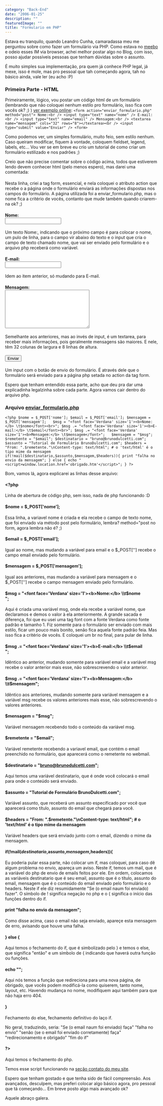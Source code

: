 ```yaml
---
category: "Back-End"
date: "2006-01-25"
description: ""
featuredImage: ""
title: "Formulario em PHP"
---
```


Estava eu tranquilo, quando Leandro Cunha, camaradassa meu me perguntou sobre como fazer um formulário via PHP. Como estava no [meebo](http://www.meebo.com) e odeio esses IM via browser, achei melhor postar algo no Blog, com isso, posso ajudar possíveis pessoas que tenham dúvidas sobre o assunto.

É muito simples sua implementação, pra quem já conhece PHP legal, já mexe, isso é mole, mas pro pessoal que tah começando agora, tah no básico ainda, vale ler (eu acho :P)

### Primeira Parte - HTML

Primeiramente, lógico, vou postar um código html de um formulário (lembrando que não coloquei nenhum estilo pro formulário, isso fica com vocês ok? ;) ) [ver exemplo online](http://www.brunodulcetti.com/artigos/formulario/formulario.html): `<form action="enviar_formulario.php" method="post"> Nome:<br /> <input type="text" name="nome" /> E-mail:<br /> <input type="text" name="email" /> Mensagem:<br /> <textarea name="mensagem" cols="32" rows="8"></textarea><br /> <input type="submit" value="Enviar" /> <form>`

Como podemos ver, um simples formulário, muito feio, sem estilo nenhum. Caso queiram modificar, fiquem à vontade, coloquem fieldset, legend, labels, etc... Vou ver se em breve eu crio um tutorial de como criar um formulário estilizado e nos padrões ;)

Creio que não precise comentar sobre o código acima, todos que estiverem lendo devem conhecer html (pelo menos espero), mas darei uma comentada:

#### <form action="enviar\_formulario.php" method="post">

Nesta linha, criei a tag form, essencial, e nela coloquei o atributo action que recebe o a página onde o formulário enviará as informações dispostas nos campos do formulário. A página utilizada foi a enviar\_formulario.php, mas o nome fica a critério de vocês, contanto que mude também quando criarem-na ok? ;)

#### Nome:<br /> <input type="text" name="nome" />

Um texto Nome:, indicando que o próximo campo é para colocar o nome, um pulo de linha, para o campo vir abaixo do texto e o input que cria o campo de texto chamado nome, que vai ser enviado pelo formulário e o arquivo php receberá como variável.

#### E-mail:<br /> <input type="text" name="email" />

Idem ao item anterior, só mudando para E-mail.

#### Mensagem:<br /> <textarea name="mensagem" cols="32" rows="8"></textarea><br />

Semelhante aos anteriores, mas ao invés de input, é um textarea, para receber mais informações, pois geralmente mensagens são maiores. E nele, têm 32 colunas de largura e 8 linhas de altura.

#### <input type="submit" value="Enviar" />

Um input com o botão de envio do formulário. É através dele que o formulário será enviado para a página php setada no action da tag form.

Espero que tenham entendido essa parte, acho que deu pra dar uma explicadinha legalzinha sobre cada parte. Agora vamos cair dentro do arquivo php.

### Arquivo [enviar\_formulario.php](http://www.brunodulcetti.com/artigos/formulario/enviar_formulario.phps)

`<?php $nome = $_POST['nome']; $email = $_POST['email']; $mensagem = $_POST['mensagem'];  
$msg = "<font face='Verdana' size='1'><b>Nome:</b> \t$nome</font><br>"; $msg .= "<font face='Verdana' size='1'><b>E-mail:</b> \t$email</font><br>"; $msg .= "<font face='Verdana' size='1'><b>Mensagem:</b> \t$mensagem</font>";  
$mensagem = "$msg"; $remetente = "$email"; $destinatario = "bruno@brunodulcetti.com"; $assunto = "Tutorial de Formulário BrunoDulcetti.com"; $headers = "From: ".$remetente."\nContent-type: text/html"; # o 'text/html' é o tipo mime da mensagem if(!mail($destinatario,$assunto,$mensagem,$headers)){ print "falha no envio da mensagem"; } else { echo "<script>window.location.href='obrigado.htm'</script>"; } ?>`

Bom, vamos lá, agora explicarei as linhas desse arquivo:

#### <?php

Linha de abertura de código php, sem isso, nada de php funcionando :D

#### $nome = $\_POST\['nome'\];

Essa linha, a variavel nome é criada e ela recebe o campo de texto nome, que foi enviado via método post pelo formulário, lembra? method="post no form, agora lembra não é? ;)

#### $email = $\_POST\['email'\];

Igual ao nome, mas mudando a variável para email e o $\_POST\[''\] recebe o campo email enviado pelo formulário.

#### $mensagem = $\_POST\['mensagem'\];

Igual aos anteriores, mas mudando a variável para mensagem e o $\_POST\[''\] recebe o campo mensagem enviado pelo formulário.

#### $msg = "<font face='Verdana' size='1'><b>Nome:</b> \\t$nome</font><br>";  

Aqui é criada uma variável msg, onde ela recebe a variável nome, que declaramos e demos o valor à ela anteriormente. A grande sacada e diferença, foi que eu usei uma tag font com a fonte Verdana como fonte padrão e tamanho 1. Fiz somente para o formulário ser enviado com mais estilo, ficar um pouco mais bonito, senão fica aquela fonte padrão feia. Mas isso fica a critério de vocês. E coloquei um br no final, para pular de linha.

#### $msg .= "<font face='Verdana' size='1'><b>E-mail:</b> \\t$email</font><br>";  

Idêntico ao anterior, mudando somente para variável email e a variável msg recebe o valor anterior mais esse, não sobrescrevendo o valor anterior.

#### $msg .= "<font face='Verdana' size='1'><b>Mensagem:</b> \\t$mensagem</font>";

Idêntico aos anteriores, mudando somente para variável mensagem e a variável msg recebe os valores anteriores mais esse, não sobrescrevendo o valores anteriores.

#### $mensagem = "$msg";

Variável mensagem recebendo todo o conteúdo da variável msg.

#### $remetente = "$email";

Variável remetente recebendo a variavel email, que contém o email preenchido no formulário, que aparecerá como o remetente no webmail.

#### $destinatario = "bruno@brunodulcetti.com";

Aqui temos uma variável destinatario, que é onde você colocará o email para onde o conteúdo será enviado.

#### $assunto = "Tutorial de Formulário BrunoDulcetti.com";

Variável assunto, que receberá um assunto especificado por você que aparecerá como título, assunto do email que chegará para você.

#### $headers = "From: ".$remetente."\\nContent-type: text/html"; # o 'text/html' é o tipo mime da mensagem

Variável headers que será enviado junto com o email, dizendo o mime da mensagem.

#### if(!mail($destinatario,$assunto,$mensagem,$headers)){

Eu poderia pular essa parte, não colocar um if, mas coloquei, para caso dê algum problema no envio, apareça um aviso. Neste if, temos um mail, que é a variável do php de envio de emails feitos por ele. Em ordem, colocamos as variáveis destinatario que é seu email, assunto que é o título, assunto do email, mensagem que é o conteúdo do email enviado pelo formulário e o headers. Neste if ele diz resumidamente "Se (o email naum foi enviado) fazer". O símbolo de ! significa negação no php e o { significa o início das funções dentro do if.

#### print "falha no envio da mensagem";

Como disse acima, caso o email não seja enviado, apareçe esta mensagem de erro, avisando que houve uma falha.

#### } else {

Aqui temos o fechamento do if, que é simbolizado pelo } e temos o else, que significa "então" e um símbolo de { indicando que haverá outra função ou funções.

#### echo "<script>window.location.href='obrigado.htm'</script>";

Aqui nós temos a função que redireciona para uma nova página, de obrigado, que vocês podem modificá-la como quiserem, tanto nome, layout, etc. Havendo mudança no nome, modifiquem aqui também para que não haja erro 404.

#### }

Fechamento do else, fechamento definitivo do laço if.

No geral, traduzindo, seria: "Se (o email naum foi enviado) faça" "falha no envio" "senão (se o email foi enviado corretamente) faça" "redirecionamento e obrigado" "fim do if"

#### ?>

Aqui temos o fechamento do php.

Temos esse script funcionando na [seção contato do meu site](http://www.brunodulcetti.com/on/contato.php).

Espero que tenham gostado e que tenha sido de fácil compreensão. Aos avançados, desculpem, mas preferi colocar algo básico agora, pro pessoal que tá começando... Em breve posto algo mais avançado ok?

Aquele abraço galera.
